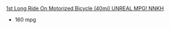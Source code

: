 [1st Long Ride On Motorized Bicycle (40mi) UNREAL MPG! NNKH](https://youtu.be/zU6LxvvLe4A)
- 160 mpg
